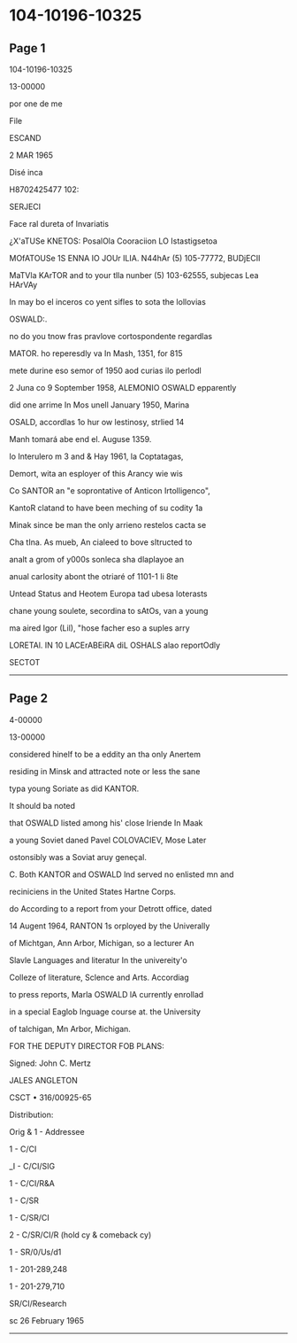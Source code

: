 # 104-10196-10325

## Page 1

104-10196-10325

13-00000

por one de me

File

ESCAND

2 MAR 1965

Disé inca

H8702425477 102:

SERJECI

Face ral dureta of Invariatis

¿X'aTUSe KNETOS: PosalOla Cooraciion LO Istastigsetoa

MOfATOUSe 1S ENNA IO JOUr ILIA. N44hAr (5) 105-77772, BUDjECII

MaTVla KArTOR and to your tlla nunber (5) 103-62555, subjecas Lea HArVAy

In may bo el inceros co yent sifles to sota the lollovias

OSWALD:.

no do you tnow fras pravlove cortospondente regardlas

MATOR. ho reperesdly va In Mash, 1351, for 815

mete durine eso semor of 1950 aod curias ilo perlodl

2 Juna co 9 Soptember 1958, ALEMONIO OSWALD epparently

did one arrime In Mos unell January 1950, Marina

OSALD, accordlas 1o hur ow lestinosy, strlied 14

Manh tomará abe end el. Auguse 1359.

lo Interulero m 3 and & Hay 1961, la Coptatagas,

Demort, wita an esployer of this Arancy wie wis

Co SANTOR an "e soprontative of Anticon Irtolligenco",

KantoR clatand to have been meching of su codity 1a

Minak since be man the only arrieno restelos cacta se

Cha tIna. As mueb, An cialeed to bove sItructed to

analt a grom of y000s sonleca sha dlaplayoe an

anual carlosity abont the otriaré of 1101-1 Ii 8te

Untead Status and Heotem Europa tad ubesa loterasts

chane young soulete, secordina to sAtOs, van a young

ma aired Igor (Lil), "hose facher eso a suples arry

LORETAl. IN 10 LACErABEiRA diL OSHALS alao reportOdly

SECTOT

---

## Page 2

4-00000

13-00000

considered hinelf to be a eddity an tha only Anertem

residing in Minsk and attracted note or less the sane

typa young Soriate as did KANTOR.

It should ba noted

that OSWALD listed among his' close Iriende In Maak

a young Soviet daned Pavel COLOVACIEV, Mose Later

ostonsibly was a Soviat aruy geneçal.

C. Both KANTOR and OSWALD lnd served no enlisted mn and

reciniciens in the United States Hartne Corps.

do According to a report from your Detrott office, dated

14 Augent 1964, RANTON 1s orployed by the Univerally

of Michtgan, Ann Arbor, Michigan, so a lecturer An

Slavle Languages and literatur In the univereity'o

Colleze of literature, Sclence and Arts. Accordiag

to press reports, Marla OSWALD lA currently enrollad

in a special Eaglob Inguage course at. the University

of talchigan, Mn Arbor, Michigan.

FOR THE DEPUTY DIRECTOR FOB PLANS:

Signed: John C. Mertz

JALES ANGLETON

CSCT • 316/00925-65

Distribution:

Orig & 1 - Addressee

1 - C/CI

_I - C/CI/SIG

1 - C/CI/R&A

1 - C/SR

1 - C/SR/CI

2 - C/SR/CI/R (hold cy & comeback cy)

1 - SR/0/Us/d1

1 - 201-289,248

1 - 201-279,710

SR/CI/Research

sc 26 February 1965

---

